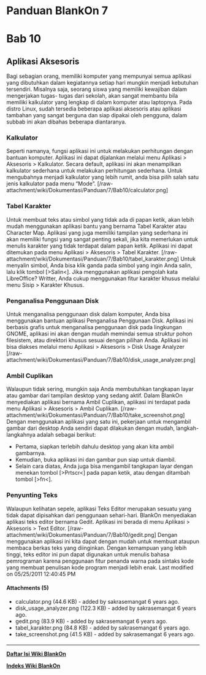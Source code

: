 # Panduan BlankOn 7
# Bab 10
## Aplikasi Aksesoris
Bagi sebagian orang, memiliki komputer yang mempunyai semua aplikasi yang
dibutuhkan dalam kegiatannya setiap hari mungkin menjadi kebutuhan tersendiri.
Misalnya saja, seorang siswa yang memiliki kewajiban dalam mengerjakan tugas-
tugas dari sekolah, akan sangat membantu bila memiliki kalkulator yang lengkap
di dalam komputer atau laptopnya. Pada distro Linux, sudah tersedia beberapa
aplikasi aksesoris atau aplikasi tambahan yang sangat berguna dan siap dipakai
oleh pengguna, dalam subbab ini akan dibahas beberapa diantaranya.
### Kalkulator
Seperti namanya, fungsi aplikasi ini untuk melakukan perhitungan dengan bantuan
komputer. Aplikasi ini dapat dijalankan melalui menu Aplikasi > Aksesoris >
Kalkulator. Secara default, aplikasi ini akan menampilkan kalkulator sederhana
untuk melakukan perhitungan sederhana. Untuk mengubahnya menjadi kalkulator
yang lebih rumit, anda bisa pilih salah satu jenis kalkulator pada menu “Mode”.
[/raw-attachment/wiki/Dokumentasi/Panduan/7/Bab10/calculator.png]
### Tabel Karakter
Untuk membuat teks atau simbol yang tidak ada di papan ketik, akan lebih mudah
menggunakan aplikasi bantu yang bernama Tabel Karakter atau Character Map.
Aplikasi yang juga memiliki tampilan yang sederhana ini akan memiliki fungsi
yang sangat penting sekali, jika kita memerlukan untuk menulis karakter yang
tidak terdapat dalam papan ketik. Aplikasi ini dapat ditemukan pada menu
Aplikasi > Aksesoris > Tabel Karakter.
[/raw-attachment/wiki/Dokumentasi/Panduan/7/Bab10/tabel_karakter.png]
Untuk menyalin simbol, Anda bisa klik ganda pada simbol yang ingin Anda salin,
lalu klik tombol [>Salin<]. Jika menggunakan aplikasi pengolah kata
LibreOffice? Writter, Anda cukup menggunakan fitur karakter khusus melalui menu
Sisip > Karakter Khusus.
### Penganalisa Penggunaan Disk
Untuk menganalisa penggunaan disk dalam komputer, Anda bisa menggunakan bantuan
aplikasi Penganalisa Penggunaan Disk. Aplikasi ini berbasis grafis untuk
menganalisa penggunaan disk pada lingkungan GNOME, aplikasi ini akan dengan
mudah memindai semua struktur pohon filesistem, atau direktori khusus sesuai
dengan pilihan Anda. Aplikasi ini bisa diakses melalui menu Aplikasi >
Aksesoris > Disk Usage Analyzer
[/raw-attachment/wiki/Dokumentasi/Panduan/7/Bab10/disk_usage_analyzer.png]
### Ambil Cuplikan
Walaupun tidak sering, mungkin saja Anda membutuhkan tangkapan layar atau
gambar dari tampilan desktop yang sedang aktif. Dalam BlankOn menyediakan
aplikasi bernama Ambil Cuplikan, aplikasi ini terdapat pada menu Aplikasi >
Aksesoris > Ambil Cuplikan.
[/raw-attachment/wiki/Dokumentasi/Panduan/7/Bab10/take_screenshot.png]
Dengan menggunakan aplikasi yang satu ini, pekerjaan untuk mengambil gambar
dari desktop Anda sendiri dapat dilakukan dengan mudah, langkah-langkahnya
adalah sebagai berikut:
  * Pertama, siapkan terlebih dahulu desktop yang akan kita ambil gambarnya.
  * Kemudian, buka aplikasi ini dan gambar pun siap untuk diambil.
  * Selain cara diatas, Anda juga bisa mengambil tangkapan layar dengan
      menekan tombol [>Prtscr<] pada papan ketik, atau dengan ditambah tombol
      [>fn<].
### Penyunting Teks
Walaupun kelihatan sepele, aplikasi Teks Editor merupakan sesuatu yang tidak
dapat dipisahkan dari penggunaan sehari-hari. BlankOn menyediakan aplikasi teks
editor bernama Gedit. Aplikasi ini berada di menu Aplikasi > Aksesoris > Text
Editor.
[/raw-attachment/wiki/Dokumentasi/Panduan/7/Bab10/gedit.png]
Dengan menggunakan aplikasi ini kita dapat dengan mudah untuk membuat ataupun
membaca berkas teks yang diinginkan. Dengan kemampuan yang lebih tinggi, teks
editor ini pun dapat digunakan untuk menulis bahasa pemrograman karena
penggunaan fitur penanda warna pada sintaks kode yang membuat penulisan kode
program menjadi lebih enak.
Last modified on 05/25/2011 12:40:45 PM
#### Attachments (5)
  * calculator.png​ (44.6 KB) - added by sakrasemangat 6 years ago.
  * disk_usage_analyzer.png​ (122.3 KB) - added by sakrasemangat 6 years ago.
  * gedit.png​ (83.9 KB) - added by sakrasemangat 6 years ago.
  * tabel_karakter.png​ (84.8 KB) - added by sakrasemangat 6 years ago.
  * take_screenshot.png​ (41.5 KB) - added by sakrasemangat 6 years ago.
#### 
    
 
 
 
 
 
---
[**Daftar Isi Wiki BlankOn**](/DaftarIsi/README.md)
 
[**Indeks Wiki BlankOn**](/Indeks.md)
